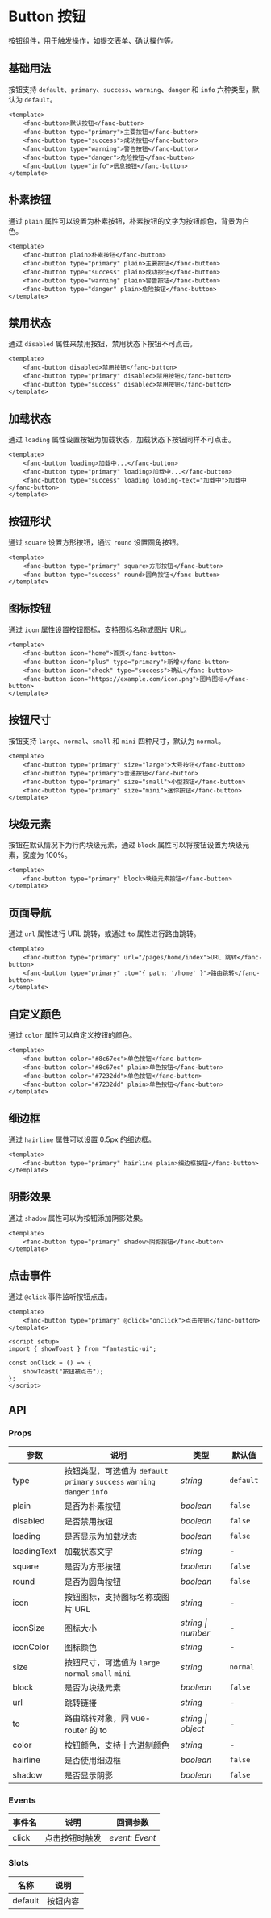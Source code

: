 # Button 按钮

按钮组件，用于触发操作，如提交表单、确认操作等。

## 基础用法

按钮支持 `default`、`primary`、`success`、`warning`、`danger` 和 `info` 六种类型，默认为 `default`。

```vue
<template>
    <fanc-button>默认按钮</fanc-button>
    <fanc-button type="primary">主要按钮</fanc-button>
    <fanc-button type="success">成功按钮</fanc-button>
    <fanc-button type="warning">警告按钮</fanc-button>
    <fanc-button type="danger">危险按钮</fanc-button>
    <fanc-button type="info">信息按钮</fanc-button>
</template>
```

## 朴素按钮

通过 `plain` 属性可以设置为朴素按钮，朴素按钮的文字为按钮颜色，背景为白色。

```vue
<template>
    <fanc-button plain>朴素按钮</fanc-button>
    <fanc-button type="primary" plain>主要按钮</fanc-button>
    <fanc-button type="success" plain>成功按钮</fanc-button>
    <fanc-button type="warning" plain>警告按钮</fanc-button>
    <fanc-button type="danger" plain>危险按钮</fanc-button>
</template>
```

## 禁用状态

通过 `disabled` 属性来禁用按钮，禁用状态下按钮不可点击。

```vue
<template>
    <fanc-button disabled>禁用按钮</fanc-button>
    <fanc-button type="primary" disabled>禁用按钮</fanc-button>
    <fanc-button type="success" disabled>禁用按钮</fanc-button>
</template>
```

## 加载状态

通过 `loading` 属性设置按钮为加载状态，加载状态下按钮同样不可点击。

```vue
<template>
    <fanc-button loading>加载中...</fanc-button>
    <fanc-button type="primary" loading>加载中...</fanc-button>
    <fanc-button type="success" loading loading-text="加载中">加载中</fanc-button>
</template>
```

## 按钮形状

通过 `square` 设置方形按钮，通过 `round` 设置圆角按钮。

```vue
<template>
    <fanc-button type="primary" square>方形按钮</fanc-button>
    <fanc-button type="success" round>圆角按钮</fanc-button>
</template>
```

## 图标按钮

通过 `icon` 属性设置按钮图标，支持图标名称或图片 URL。

```vue
<template>
    <fanc-button icon="home">首页</fanc-button>
    <fanc-button icon="plus" type="primary">新增</fanc-button>
    <fanc-button icon="check" type="success">确认</fanc-button>
    <fanc-button icon="https://example.com/icon.png">图片图标</fanc-button>
</template>
```

## 按钮尺寸

按钮支持 `large`、`normal`、`small` 和 `mini` 四种尺寸，默认为 `normal`。

```vue
<template>
    <fanc-button type="primary" size="large">大号按钮</fanc-button>
    <fanc-button type="primary">普通按钮</fanc-button>
    <fanc-button type="primary" size="small">小型按钮</fanc-button>
    <fanc-button type="primary" size="mini">迷你按钮</fanc-button>
</template>
```

## 块级元素

按钮在默认情况下为行内块级元素，通过 `block` 属性可以将按钮设置为块级元素，宽度为 100%。

```vue
<template>
    <fanc-button type="primary" block>块级元素按钮</fanc-button>
</template>
```

## 页面导航

通过 `url` 属性进行 URL 跳转，或通过 `to` 属性进行路由跳转。

```vue
<template>
    <fanc-button type="primary" url="/pages/home/index">URL 跳转</fanc-button>
    <fanc-button type="primary" :to="{ path: '/home' }">路由跳转</fanc-button>
</template>
```

## 自定义颜色

通过 `color` 属性可以自定义按钮的颜色。

```vue
<template>
    <fanc-button color="#8c67ec">单色按钮</fanc-button>
    <fanc-button color="#8c67ec" plain>单色按钮</fanc-button>
    <fanc-button color="#7232dd">单色按钮</fanc-button>
    <fanc-button color="#7232dd" plain>单色按钮</fanc-button>
</template>
```

## 细边框

通过 `hairline` 属性可以设置 0.5px 的细边框。

```vue
<template>
    <fanc-button type="primary" hairline plain>细边框按钮</fanc-button>
</template>
```

## 阴影效果

通过 `shadow` 属性可以为按钮添加阴影效果。

```vue
<template>
    <fanc-button type="primary" shadow>阴影按钮</fanc-button>
</template>
```

## 点击事件

通过 `@click` 事件监听按钮点击。

```vue
<template>
    <fanc-button type="primary" @click="onClick">点击按钮</fanc-button>
</template>

<script setup>
import { showToast } from "fantastic-ui";

const onClick = () => {
    showToast("按钮被点击");
};
</script>
```

## API

### Props

| 参数        | 说明                                                                       | 类型               | 默认值    |
| ----------- | -------------------------------------------------------------------------- | ------------------ | --------- |
| type        | 按钮类型，可选值为 `default` `primary` `success` `warning` `danger` `info` | _string_           | `default` |
| plain       | 是否为朴素按钮                                                             | _boolean_          | `false`   |
| disabled    | 是否禁用按钮                                                               | _boolean_          | `false`   |
| loading     | 是否显示为加载状态                                                         | _boolean_          | `false`   |
| loadingText | 加载状态文字                                                               | _string_           | -         |
| square      | 是否为方形按钮                                                             | _boolean_          | `false`   |
| round       | 是否为圆角按钮                                                             | _boolean_          | `false`   |
| icon        | 按钮图标，支持图标名称或图片 URL                                           | _string_           | -         |
| iconSize    | 图标大小                                                                   | _string \| number_ | -         |
| iconColor   | 图标颜色                                                                   | _string_           | -         |
| size        | 按钮尺寸，可选值为 `large` `normal` `small` `mini`                         | _string_           | `normal`  |
| block       | 是否为块级元素                                                             | _boolean_          | `false`   |
| url         | 跳转链接                                                                   | _string_           | -         |
| to          | 路由跳转对象，同 vue-router 的 to                                          | _string \| object_ | -         |
| color       | 按钮颜色，支持十六进制颜色                                                 | _string_           | -         |
| hairline    | 是否使用细边框                                                             | _boolean_          | `false`   |
| shadow      | 是否显示阴影                                                               | _boolean_          | `false`   |

### Events

| 事件名 | 说明           | 回调参数       |
| ------ | -------------- | -------------- |
| click  | 点击按钮时触发 | _event: Event_ |

### Slots

| 名称    | 说明     |
| ------- | -------- |
| default | 按钮内容 |
